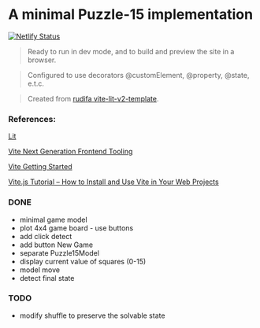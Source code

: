 # A minimal Puzzle-15 implementation

[![Netlify Status](https://api.netlify.com/api/v1/badges/f481f922-a81e-4a81-b922-9039b585588c/deploy-status)](https://app.netlify.com/sites/rudifa-puzzle-15/deploys)

> Ready to run in dev mode, and to build and preview the site in a browser.

> Configured to use decorators @customElement, @property, @state, e.t.c.

> Created from [rudifa vite-lit-v2-template](https://github.com/rudifa/vite-lit-v2-template).

### References:

[Lit](https://lit.dev/)

[Vite Next Generation Frontend Tooling](https://vitejs.dev/)

[Vite Getting Started](https://vitejs.dev/guide/)

[Vite.js Tutorial – How to Install and Use Vite in Your Web Projects](https://www.freecodecamp.org/news/get-started-with-vite/)

### DONE

- minimal game model
- plot 4x4 game board - use buttons
- add click detect
- add button New Game
- separate Puzzle15Model
- display current value of squares (0-15)
- model move
- detect final state

### TODO

- modify shuffle to preserve the solvable state
